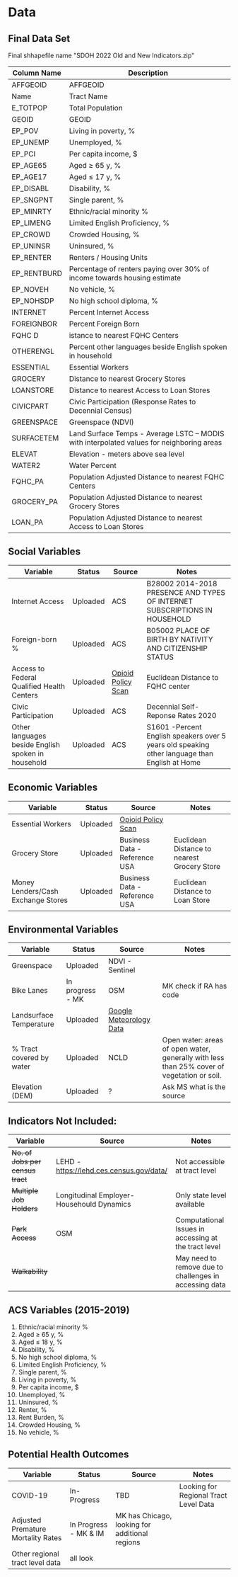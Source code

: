 # Data

## Final Data Set
Final shhapefile name "SDOH 2022 Old and New Indicators.zip"

| Column Name | Description|
| ------------- | ------------- |
| AFFGEOID |	AFFGEOID
|Name	|Tract Name
|E_TOTPOP	|Total Population
|GEOID|	GEOID
|EP_POV	|Living in poverty, %
|EP_UNEMP	|Unemployed, %
|EP_PCI	|Per capita income, $
|EP_AGE65|	Aged ≥ 65 y, %
|EP_AGE17	|Aged ≤ 17 y, %
|EP_DISABL|	Disability, %
|EP_SNGPNT	|Single parent, %
|EP_MINRTY	|Ethnic/racial minority %
|EP_LIMENG	|Limited English Proficiency, %
|EP_CROWD	|Crowded Housing, %
|EP_UNINSR	|Uninsured, %
|EP_RENTER	|Renters / Housing Units 
|EP_RENTBURD	|Percentage of renters paying over 30% of income towards housing estimate
|EP_NOVEH	|No vehicle, %
|EP_NOHSDP|	No high school diploma, %
|INTERNET	|Percent Internet Access
|FOREIGNBOR	|Percent Foreign Born
|FQHC	D|istance to nearest FQHC Centers
|OTHERENGL	|Percent other languages beside English spoken in household
|ESSENTIAL	|Essential Workers
|GROCERY	|Distance to nearest Grocery Stores
|LOANSTORE|	Distance to nearest Access to Loan Stores
|CIVICPART|	Civic Participation (Response Rates to Decennial Census)
|GREENSPACE	|Greenspace (NDVI)
|SURFACETEM |	Land Surface Temps - Average LSTC – MODIS with interpolated values for neighboring areas
|ELEVAT	|Elevation - meters above sea level
|WATER2	|Water Percent 
|FQHC_PA	|Population Adjusted Distance to nearest FQHC Centers
|GROCERY_PA |	Population Adjusted Distance to nearest Grocery Stores
|LOAN_PA	|Population Adjusted Distance to nearest Access to Loan Stores

## Social Variables

| Variable  | Status | Source  | Notes  | 
| ------------- | ------------- | ------------- | ------------- | 
| Internet Access | Uploaded | ACS  | B28002  2014-2018 PRESENCE AND TYPES OF INTERNET SUBSCRIPTIONS IN HOUSEHOLD |
| Foreign-born % | Uploaded | ACS  | B05002  PLACE OF BIRTH BY NATIVITY AND CITIZENSHIP STATUS |
| Access to Federal Qualified Health Centers   | Uploaded   | [Opioid Policy Scan](https://github.com/GeoDaCenter/opioid-policy-scan/blob/master/data_final/metadata/Access_FQHCs_MinDistance.md) | Euclidean Distance to FQHC center |
| Civic Participation| Uploaded | ACS  | Decennial Self-Reponse Rates 2020 |
| Other languages beside English spoken in household | Uploaded | ACS  | S1601 -Percent English speakers over 5 years old speaking other language than English at Home |

## Economic Variables

| Variable  | Status | Source  | Notes |
| ------------- | ------------- | ------------- | ----- |
| Essential Workers  | Uploaded | [Opioid Policy Scan](https://github.com/GeoDaCenter/opioid-policy-scan/blob/master/data_final/metadata/Job_Categories_byOccupation_2018.md)  | 
| Grocery Store  | Uploaded | Business Data - Reference USA | Euclidean Distance to nearest Grocery Store | 
|Money Lenders/Cash Exchange Stores| Uploaded  | Business Data - Reference USA | Euclidean Distance to Loan Store  |


## Environmental Variables

| Variable  | Status | Source  | Notes |
| ------------- | ------------- | ------------- | --------- |
| Greenspace | Uploaded | NDVI - Sentinel  | |
| Bike Lanes | In progress -  MK  | OSM  | MK check if RA has code |
| Landsurface Temperature | Uploaded | [Google Meteorology Data](https://developers.google.com/earth-engine/datasets/catalog/NASA_ORNL_DAYMET_V4)| 
| % Tract covered by water| Uploaded | NCLD |  Open water: areas of open water, generally with less than 25% cover of vegetation or soil.|
| Elevation (DEM) | Uploaded | ? | Ask MS what is the source |

## Indicators Not Included:

| Variable  |  Source  | Notes |
| ------------- | ------------- | --------- |
|~~No. of Jobs per census tract~~| LEHD -  https://lehd.ces.census.gov/data/| Not accessible at tract level |
|~~Multiple Job Holders~~| Longitudinal Employer-Househould Dynamics | Only state level available |
| ~~Park Access~~ |  OSM  | Computational Issues in accessing at the tract level |
| ~~Walkability~~ |  | May need to remove due to challenges in accessing data |

## ACS Variables (2015-2019)

1. Ethnic/racial minority %
2. Aged ≥ 65 y, %
3. Aged ≤ 18 y, %
4. Disability, %
5. No high school diploma, %
6. Limited English Proficiency, %
7. Single parent, %
8. Living in poverty, %
9. Per capita income, $
10. Unemployed, %
11. Uninsured, %
12. Renter, %
13. Rent Burden, %
14. Crowded Housing, %
15. No vehicle, %

## Potential Health Outcomes
| Variable  | Status | Source  | Notes |
| ------------- | ------------- | ------------- | --------- |
| COVID-19 | In-Progress | TBD | Looking for Regional Tract Level Data |
| Adjusted Premature Mortality Rates | In Progress - MK & IM | MK has Chicago, looking for additional regions |
|Other regional tract level data | all look | | |




